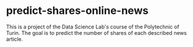 # predict-shares-online-news
This is a project of the Data Science Lab's course of the Polytechnic of Turin. The goal is  to predict the number of shares of each described news article.
